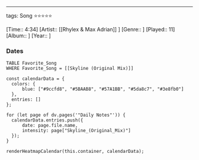 ---
tags: Song ⭐⭐⭐⭐⭐ 

[Time:: 4:34]
[Artist:: [[Rhylex & Max Adrian]] ]
[Genre:: ]
[Played:: 11]
[Album:: ]
[Year:: ]
### Dates
````dataview
TABLE Favorite_Song
WHERE Favorite_Song = [[Skyline (Original Mix)]]
````
  ```dataviewjs
const calendarData = { 
	colors: { 
		blue: ["#9ccfd8", "#5BAAB8", "#57A1BB", "#5da8c7", "#3e8fb0"] 
	}, 
	entries: [] 
}; 

for (let page of dv.pages('"Daily Notes"')) { 
	calendarData.entries.push({ 
		date: page.file.name, 
		intensity: page["Skyline_(Original_Mix)"]
	}); 
} 

renderHeatmapCalendar(this.container, calendarData);
```
